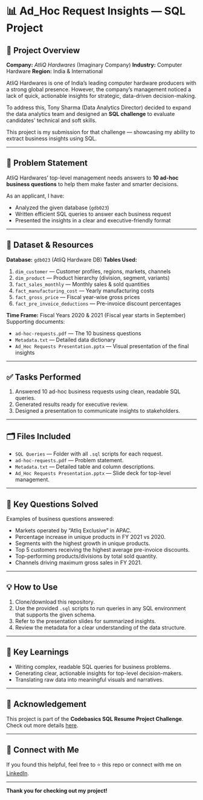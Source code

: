 # 📊 Ad\_Hoc Request Insights — SQL Project

## 🚀 Project Overview

**Company:** *AtliQ Hardwares* (Imaginary Company)
**Industry:** Computer Hardware
**Region:** India & International

AtliQ Hardwares is one of India’s leading computer hardware producers with a strong global presence. However, the company’s management noticed a lack of quick, actionable insights for strategic, data-driven decision-making.

To address this, Tony Sharma (Data Analytics Director) decided to expand the data analytics team and designed an **SQL challenge** to evaluate candidates' technical and soft skills.

This project is my submission for that challenge — showcasing my ability to extract business insights using SQL.

---

## 📝 Problem Statement

AtliQ Hardwares’ top-level management needs answers to **10 ad-hoc business questions** to help them make faster and smarter decisions.

As an applicant, I have:

* Analyzed the given database (`gdb023`)
* Written efficient SQL queries to answer each business request
* Presented the insights in a clear and executive-friendly format

---

## 📂 Dataset & Resources

**Database:** `gdb023` (AtliQ Hardware DB)
**Tables Used:**

1. `dim_customer` — Customer profiles, regions, markets, channels
2. `dim_product` — Product hierarchy (division, segment, variants)
3. `fact_sales_monthly` — Monthly sales & sold quantities
4. `fact_manufacturing_cost` — Yearly manufacturing costs
5. `fact_gross_price` — Fiscal year-wise gross prices
6. `fact_pre_invoice_deductions` — Pre-invoice discount percentages

**Time Frame:** Fiscal Years 2020 & 2021 (Fiscal year starts in September)
Supporting documents:

* `ad-hoc-requests.pdf` — The 10 business questions
* `Metadata.txt` — Detailed data dictionary
* `Ad_Hoc Requests Presentation.pptx` — Visual presentation of the final insights

---

## ✅ Tasks Performed

1. Answered 10 ad-hoc business requests using clean, readable SQL queries.
2. Generated results ready for executive review.
3. Designed a presentation to communicate insights to stakeholders.

---

## 🗂️ Files Included

* `SQL Queries` — Folder with all `.sql` scripts for each request.
* `ad-hoc-requests.pdf` — Problem statement.
* `Metadata.txt` — Detailed table and column descriptions.
* `Ad_Hoc Requests Presentation.pptx` — Slide deck for top-level management.

---

## 📌 Key Questions Solved

Examples of business questions answered:

* Markets operated by “Atliq Exclusive” in APAC.
* Percentage increase in unique products in FY 2021 vs 2020.
* Segments with the highest growth in unique products.
* Top 5 customers receiving the highest average pre-invoice discounts.
* Top-performing products/divisions by total sold quantity.
* Channels driving maximum gross sales in FY 2021.

---

## 💡 How to Use

1. Clone/download this repository.
2. Use the provided `.sql` scripts to run queries in any SQL environment that supports the given schema.
3. Refer to the presentation slides for summarized insights.
4. Review the metadata for a clear understanding of the data structure.

---

## 🎯 Key Learnings

* Writing complex, readable SQL queries for business problems.
* Generating clear, actionable insights for top-level decision-makers.
* Translating raw data into meaningful visuals and narratives.

---

## 📣 Acknowledgement

This project is part of the **Codebasics SQL Resume Project Challenge**.
Check out more details [here](https://codebasics.io/challenges/codebasics-resume-project-challenge/7).

---

## 🔗 Connect with Me

If you found this helpful, feel free to ⭐️ this repo or connect with me on [LinkedIn](#).

---

**Thank you for checking out my project!**
